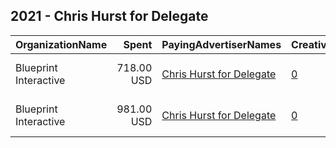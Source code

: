 ## 2021 - Chris Hurst for Delegate 
|OrganizationName|Spent|PayingAdvertiserNames|CreativeUrls|Impressions|Genders|AgeBrackets|CountryCodes|BillingAddresses|CandidateBallotInformation|
|:---|---:|:---|:---|---:|:---|:---|:---|:---|:---|
|Blueprint Interactive|718.00 USD|[Chris Hurst for Delegate](2021/Chris_Hurst_for_Delegate.md)|[0](https://www.snap.com/political-ads/asset/170d3cc0733a6e8103587f0e538ea3681bf068589f679a8e7c1b4ab2e6461569?mediaType=mp4)|156,804||18-34|united states|"1730 Rhode Island Ave NW Suite 1014,Washington,20036,US"|Chris Hurst|
|Blueprint Interactive|981.00 USD|[Chris Hurst for Delegate](2021/Chris_Hurst_for_Delegate.md)|[0](https://www.snap.com/political-ads/asset/1d5dde12aec348a61daac86a1153d527e0e10b5c28e2135cc2ee654b44fd83a4?mediaType=mp4)|182,137||18-34|united states|"1730 Rhode Island Ave NW Suite 1014,Washington,20036,US"|Chris Hurst|
